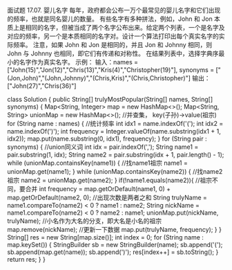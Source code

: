 面试题 17.07. 婴儿名字
每年，政府都会公布一万个最常见的婴儿名字和它们出现的频率，也就是同名婴儿的数量。
有些名字有多种拼法，例如，John 和 Jon 本质上是相同的名字，但被当成了两个名字公布出来。给定两个列表，一个是名字及对应的频率，另一个是本质相同的名字对。设计一个算法打印出每个真实名字的实际频率。
注意，如果 John 和 Jon 是相同的，并且 Jon 和 Johnny 相同，则 John 与 Johnny 也相同，即它们有传递和对称性。
在结果列表中，选择字典序最小的名字作为真实名字。
示例：
输入：names = ["John(15)","Jon(12)","Chris(13)","Kris(4)","Christopher(19)"], 
synonyms = ["(Jon,John)","(John,Johnny)","(Chris,Kris)","(Chris,Christopher)"]
输出：["John(27)","Chris(36)"]

class Solution {
    public String[] trulyMostPopular(String[] names, String[] synonyms) {
        Map<String, Integer> map = new HashMap<>();
        Map<String, String> unionMap = new HashMap<>();     //并查集， key(子孙)->value(祖宗)
        for (String name : names) {     //统计频率
            int idx1 = name.indexOf('(');
            int idx2 = name.indexOf(')');
            int frequency = Integer.valueOf(name.substring(idx1 + 1, idx2));
            map.put(name.substring(0, idx1), frequency);
        }
        for (String pair : synonyms) {  //union同义词
            int idx = pair.indexOf(',');
            String name1 = pair.substring(1, idx);
            String name2 = pair.substring(idx + 1, pair.length() - 1);
            while (unionMap.containsKey(name1)) {   //找name1祖宗
                name1 = unionMap.get(name1);
            }
            while (unionMap.containsKey(name2)) {   //找name2祖宗
                name2 = unionMap.get(name2);
            }
            if(!name1.equals(name2)){   //祖宗不同，要合并
                int frequency = map.getOrDefault(name1, 0) + map.getOrDefault(name2, 0);    //出现次数是两者之和
                String trulyName = name1.compareTo(name2) < 0 ? name1 : name2;
                String nickName = name1.compareTo(name2) < 0 ? name2 : name1;
                unionMap.put(nickName, trulyName);      //小名作为大名的分支，即大名是小名的祖宗
                map.remove(nickName);       //更新一下数据
                map.put(trulyName, frequency);
            }
        }
        String[] res = new String[map.size()];
        int index = 0;
        for (String name : map.keySet()) {
            StringBuilder sb = new StringBuilder(name);
            sb.append('(');
            sb.append(map.get(name));
            sb.append(')');
            res[index++] = sb.toString();
        }
        return res;
    }
}

